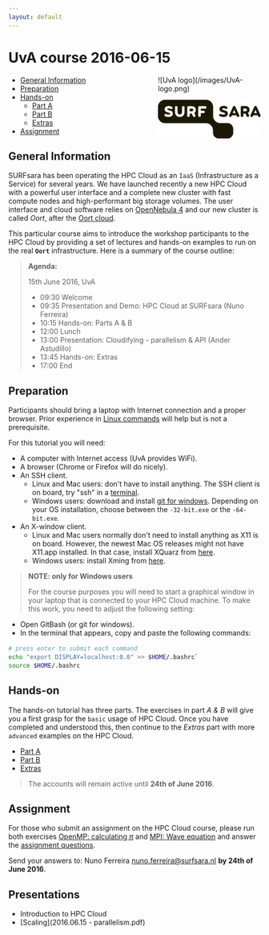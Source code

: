```yaml
---
layout: default
---
```


# UvA course 2016-06-15

<div style="float:right;max-width:205px;" markdown="1">
![UvA logo](/images/UvA-logo.png)

![SURFsara logo](/images/SURFsara_logo.png)
</div>

* [General Information](#general) <br>
* [Preparation](#preparation) <br>
* [Hands-on](#hands-on) <br>
  * [Part A](partA)
  * [Part B](partB)
  * [Extras](extras)
* [Assignment](#assignment) <br>

## <a name="general"></a>General Information

SURFsara has been operating the HPC Cloud as an `IaaS` (Infrastructure as a Service) for several years.
We have launched recently a new HPC Cloud with a powerful user interface and a complete new cluster with fast compute nodes and high-performant big storage volumes.
The user interface and cloud software relies on [OpenNebula 4](http://opennebula.org/) and our new cluster is called _Oort_, after the [Oort cloud](https://en.wikipedia.org/wiki/Oort_cloud).

This particular course aims to introduce the workshop participants to the HPC Cloud by providing a set of lectures and hands-on examples to run on the real **`Oort`** infrastructure.
Here is a summary of the course outline:

>**Agenda:**
>
>15th June 2016, UvA
>
> * 09:30 Welcome
> * 09:35 Presentation and Demo: HPC Cloud at SURFsara (Nuno Ferreira)
> * 10:15 Hands-on: Parts A & B
> * 12:00 Lunch   
> * 13:00 Presentation: Cloudifying - parallelism & API (Ander Astudillo)
> * 13:45 Hands-on: Extras  
> * 17:00 End  


## <a name="preparation"></a>Preparation

Participants should bring a laptop with Internet connection and a proper browser.
Prior experience in [Linux commands](http://cli.learncodethehardway.org/book/) will help but is not a prerequisite.

For this tutorial you will need:

* A computer with Internet access (UvA provides WiFi).
* A browser (Chrome or Firefox will do nicely).
* An SSH client.
  * Linux and Mac users: don't have to install anything. The SSH client is on board, try "ssh" in a [terminal](http://askubuntu.com/questions/38162/what-is-a-terminal-and-how-do-i-open-and-use-it).
  * Windows users: download and install [git for windows](https://git-for-windows.github.io/). Depending on your OS installation, choose between the `-32-bit.exe` or the `-64-bit.exe`.
* An X-window client.
  * Linux and Mac users normally don't need to install anything as X11 is on board. However, the newest Mac OS releases might not have X11.app installed. In that case, install XQuarz from [here](http://xquartz.macosforge.org/landing/).
  * Windows users: install Xming from [here](http://sourceforge.net/projects/xming/).

> **NOTE: only for Windows users**
>
> For the course purposes you will need to start a graphical window in your laptop that is connected to your HPC Cloud machine. To make this work, you need to adjust the following setting:  
>
* Open GitBash (or git for windows).
* In the terminal that appears, copy and paste the following commands:
>
```sh
# press enter to submit each command
echo "export DISPLAY=localhost:0.0" >> $HOME/.bashrc`
source $HOME/.bashrc
```

## <a name="hands-on"></a> Hands-on
The hands-on tutorial has three parts. The exercises in part *A & B* will give you a first grasp for the `basic` usage of HPC Cloud. Once you have completed and understood this, then continue to the *Extras* part with more `advanced` examples on the HPC Cloud.

  * [Part A](partA)
  * [Part B](partB)
  * [Extras](extras)
   
> The accounts will remain active until **24th of June 2016**.

## <a name="assignment"></a>Assignment

For those who submit an assignment on the HPC Cloud course, please run both exercises [OpenMP: calculating _&pi;_](OpenMP) and [MPI: Wave equation](MPI) and answer the [assignment questions](assignment). 

Send your answers to: Nuno Ferreira <nuno.ferreira@surfsara.nl> **by 24th of June 2016**.

## Presentations

* Introduction to HPC Cloud
* [Scaling](2016.06.15 - parallelism.pdf)



